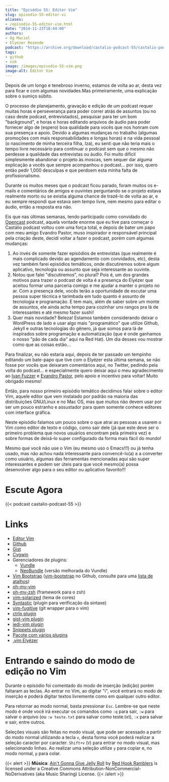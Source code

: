 ```yaml
---
title: "Episódio 55: Editor Vim"
slug: episodio-55-editor-vi
aliases:
- /episodio-55-editor-vim.html
date: "2014-11-23T18:44:00"
authors:
- Og Maciel
- Elyézer Rezende
podcast: "https://archive.org/download/castalio-podcast-55/castalio-podcast-55.mp3"
tags:
- github
- vim
image: /images/episodio-55-vim.png
image-alt: Editor Vim
---
```


Depois de um longo e tenebroso inverno, estamos de volta ao ar, desta
vez para ficar e com algumas novidades.Mas primeiramente, uma explicação
sobre o sumiço súbito.

O processo de planejamento, gravação e edição de um podcast requer
muitas horas e perseverança para poder correr atrás de assuntos (ou no
caso deste podcast, entrevistados), pesquisar para ter um bom
\"background\", e horas e horas editando arquivos de áudio para poder
fornecer algo de (espero) boa qualidade para vocês que nos honram com
sua presença e apoio. Devido a algumas mudanças no trabalho (algumas
promoções com mais responsabilidades e longas horas) e na vida pessoal
(o nascimento de minha terceira filha, Iza), eu senti que não teria mais
o tempo livre necessário para continuar o podcast sem que o mesmo não
perdesse a qualidade das entrevistas ou áudio. Foi muito difícil
simplesmente abandonar o projeto às moscas, sem sequer dar alguma
explicação a vocês que sempre acompanhou o podcast\... por isso, quero
então pedir 1,000 desculpas e que perdoem esta minha falta de
profissionalismo.

<div class="clearfix"></div>

Durante os muitos meses que o podcast ficou parado, foram muitos os
e-mails e comentários de amigos e ouvintes perguntando se o projeto
estava realmente morto ou se existia alguma chance de trazê-lo de volta
ao ar, e eu sempre respondi que estava sem tempo livre, nem mesmo para
editar o áudio, então a resposta era não.

Eis que nas últimas semanas, tendo participado como convidado do
[Opencast](http://tecnologiaaberta.com.br/) podcast, aquela vontade
enorme que eu tive para começar o Castálio podcast voltou com uma força
total, e depois de bater um papo com meu amigo Evandro Pastor, muso
inspirador e responsável principal pela criação deste, decidi voltar a
fazer o podcast, porém com algumas mudanças:

1.  Ao invés de somente fazer episódios de entrevistas (que realmente é
    mais complicado devido ao agendamento com convidados, etc), desta
    vez também farei episódios temáticos, onde discutiremos sobre algum
    aplicativo, tecnologia ou assunto que seja interessante ao ouvinte.
2.  Notou que falei \"discutiremos\", no plural? Pois é, um dos grandes
    motivos para trazer o podcast de volta é a presença do Elyézer que
    aceitou formar uma parceria comigo e me ajudar a manter o projeto no
    ar. Com a presença dele, vocês terão a oportunidade de escutar uma
    pessoa super técnica e tarimbada em tudo quanto é assunto de
    tecnologia e programação. E tem mais, além de saber sobre um monte
    de assuntos, ele ainda acha tempo para cozinhar uns rangos pra lá de
    interessantes e até mesmo fazer sushi!
3.  Quer mais novidade? Beleza! Estamos também considerando deixar o
    WordPress de lado e usar algo mais \"programático\" que utilize
    Github, Jekyll e outras tecnologias do gênero, já que somos para lá
    de inspirados sobre programação e automatização (que é onde ganhamos
    o nosso \"pão de cada dia\" aqui na Red Hat). Um dia desses vou
    mostrar como que as coisas estão\...

Para finalizar, eu não estaria aqui, depois de ter passado um tempinho
editando um bate-papo que tive com o Elyézer esta última semana, se não
fosse por vocês que deixaram comentários aqui, no Twitter, pedindo pela
volta do podcast\... e especialmente quero deixar aqui o meu
agradecimento ao [Ivan
Fuzzer](http://www.castalio.info/ivan-brasil-fuzzer-ubuntero/) e
[Evandro
Pastor](http://www.castalio.info/evandro-pastor-quarto-estudio/), pelo
apoio e incentivo para voltar! Muito obrigado mesmo!

Então, para nosso primeiro episódio temático decidimos falar sobre o
editor Vim, aquele editor que vem instalado por padrão na maioria das
distribuições GNU/Linux e no Mac OS, mas que muitos não devem usar por
ser um pouco estranho e assustador para quem somente conhece editores
com interface gráfica.

Neste episódio falamos um pouco sobre o que atrai as pessoas a usarem o
Vim como editor de texto e código, como sair dele (já que este deve ser
o primeiro problema que novos usuários encontram pela primeira vez) e
sobre formas de deixá-lo super configurado da forma mais fácil do mundo!

Mesmo que você não use o Vim (eu mesmo uso o Emacs!!!) ou já tenha
usado, mas não achou nada interessante para convencê-lo(a) a a converter
como usuário, algumas das ferramentas mencionadas aqui são super
interessantes e podem ser úteis para que você mesmo(a) possa desenvolver
algo para o seu editor ou aplicativo favorito!!!

# Escute Agora

{{< podcast castalio-podcast-55 >}}

# Links

- [Editor Vim](http://www.vim.org/)
- [Github](http://github.com)
- [Gist](http://gist.github.com)
- [Cygwin](https://cygwin.com/)
- Gerenciadores de plugins:
    - [Vundle](https://github.com/gmarik/Vundle.vim)
    - [NeoBundle](https://github.com/Shougo/neobundle.vim) (versão melhorada do Vundle)
- [Vim Bootstrap](http://vim-bootstrap.com/) ([vim-bootstrap](https://github.com/avelino/vim-bootstrap) no Github, consulte para uma [lista de atalhos](https://github.com/avelino/vim-bootstrap#commands))
- [oh-my-vim](https://github.com/liangxianzhe/oh-my-vim)
- [oh-my-zsh](https://github.com/robbyrussell/oh-my-zsh) (framework para o zsh)
- [vim-solarized](https://github.com/altercation/vim-colors-solarized) (tema de cores)
- [Syntastic](https://github.com/scrooloose/syntastic) (plugin para verificação da sintaxe)
- [vim-fugitive](https://github.com/tpope/vim-fugitive) (git wrapper para o vim)
- [ctrlp plugin](https://github.com/kien/ctrlp.vim)
- [gist-vim plugin](https://github.com/mattn/gist-vim)
- [jedi-vim plugin](https://github.com/davidhalter/jedi-vim)
- [Snippets plugin](https://github.com/SirVer/ultisnips)
- [Pacote com vários plugins](https://github.com/honza/vim-snippets)
- [.vim Elyézer](https://github.com/elyezer/.vim)

# Entrando e saindo do modo de edição no Vim

Durante o episódio foi comentado do modo de inserção (edição) porém
faltaram as teclas. Ao entrar no Vim, ao digitar \"i\", você entrará no
modo de inserção e poderá digitar textos livremente como em qualquer
outro editor.

Para retornar ao modo normal, basta pressionar `Esc`. Lembre-se que
neste modo é onde você irá executar os comandos como `:q` para sair,
`:w` para salvar o arquivo (ou `:w teste.txt` para salvar como
teste.txt), `:x` para salvar e sair, entre outros.

Seleções visuais são feitas no modo visual, que pode ser acessado a partir do
modo normal utilizando a tecla `v`, desta forma você poderá realizar a seleção
caracter por caracter. `Shift+v` (`V`) para
entrar no modo visual, mas selecionando linhas. Ao realizar uma seleção
utilize `y` para copiar e, no modo normal, `p` para colar.

{{< alert >}}
**Música**: [Ain\'t Gonna Give Jelly
Roll](http://freemusicarchive.org/music/Red_Hook_Ramblers/Live__WFMU_on_Antique_Phonograph_Music_Program_with_MAC_Feb_8_2011/Red_Hook_Ramblers_-_12_-_Aint_Gonna_Give_Jelly_Roll)
by [Red Hook Ramblers](http://www.redhookramblers.com/) is licensed under a
Creative Commons Attribution-NonCommercial-NoDerivatives (aka Music Sharing)
License.
{{< /alert >}}
